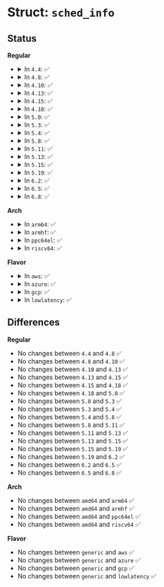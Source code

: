 # Struct: <code>sched_info</code>

## Status
<b>Regular</b>
<ul>
<li>
<details>
<summary>In <code>4.4</code>: ✅</summary>

```c
struct sched_info {
    long unsigned int pcount;
    long long unsigned int run_delay;
    long long unsigned int last_arrival;
    long long unsigned int last_queued;
};
```
</details>
</li>
<li>
<details>
<summary>In <code>4.8</code>: ✅</summary>

```c
struct sched_info {
    long unsigned int pcount;
    long long unsigned int run_delay;
    long long unsigned int last_arrival;
    long long unsigned int last_queued;
};
```
</details>
</li>
<li>
<details>
<summary>In <code>4.10</code>: ✅</summary>

```c
struct sched_info {
    long unsigned int pcount;
    long long unsigned int run_delay;
    long long unsigned int last_arrival;
    long long unsigned int last_queued;
};
```
</details>
</li>
<li>
<details>
<summary>In <code>4.13</code>: ✅</summary>

```c
struct sched_info {
    long unsigned int pcount;
    long long unsigned int run_delay;
    long long unsigned int last_arrival;
    long long unsigned int last_queued;
};
```
</details>
</li>
<li>
<details>
<summary>In <code>4.15</code>: ✅</summary>

```c
struct sched_info {
    long unsigned int pcount;
    long long unsigned int run_delay;
    long long unsigned int last_arrival;
    long long unsigned int last_queued;
};
```
</details>
</li>
<li>
<details>
<summary>In <code>4.18</code>: ✅</summary>

```c
struct sched_info {
    long unsigned int pcount;
    long long unsigned int run_delay;
    long long unsigned int last_arrival;
    long long unsigned int last_queued;
};
```
</details>
</li>
<li>
<details>
<summary>In <code>5.0</code>: ✅</summary>

```c
struct sched_info {
    long unsigned int pcount;
    long long unsigned int run_delay;
    long long unsigned int last_arrival;
    long long unsigned int last_queued;
};
```
</details>
</li>
<li>
<details>
<summary>In <code>5.3</code>: ✅</summary>

```c
struct sched_info {
    long unsigned int pcount;
    long long unsigned int run_delay;
    long long unsigned int last_arrival;
    long long unsigned int last_queued;
};
```
</details>
</li>
<li>
<details>
<summary>In <code>5.4</code>: ✅</summary>

```c
struct sched_info {
    long unsigned int pcount;
    long long unsigned int run_delay;
    long long unsigned int last_arrival;
    long long unsigned int last_queued;
};
```
</details>
</li>
<li>
<details>
<summary>In <code>5.8</code>: ✅</summary>

```c
struct sched_info {
    long unsigned int pcount;
    long long unsigned int run_delay;
    long long unsigned int last_arrival;
    long long unsigned int last_queued;
};
```
</details>
</li>
<li>
<details>
<summary>In <code>5.11</code>: ✅</summary>

```c
struct sched_info {
    long unsigned int pcount;
    long long unsigned int run_delay;
    long long unsigned int last_arrival;
    long long unsigned int last_queued;
};
```
</details>
</li>
<li>
<details>
<summary>In <code>5.13</code>: ✅</summary>

```c
struct sched_info {
    long unsigned int pcount;
    long long unsigned int run_delay;
    long long unsigned int last_arrival;
    long long unsigned int last_queued;
};
```
</details>
</li>
<li>
<details>
<summary>In <code>5.15</code>: ✅</summary>

```c
struct sched_info {
    long unsigned int pcount;
    long long unsigned int run_delay;
    long long unsigned int last_arrival;
    long long unsigned int last_queued;
};
```
</details>
</li>
<li>
<details>
<summary>In <code>5.19</code>: ✅</summary>

```c
struct sched_info {
    long unsigned int pcount;
    long long unsigned int run_delay;
    long long unsigned int last_arrival;
    long long unsigned int last_queued;
};
```
</details>
</li>
<li>
<details>
<summary>In <code>6.2</code>: ✅</summary>

```c
struct sched_info {
    long unsigned int pcount;
    long long unsigned int run_delay;
    long long unsigned int last_arrival;
    long long unsigned int last_queued;
};
```
</details>
</li>
<li>
<details>
<summary>In <code>6.5</code>: ✅</summary>

```c
struct sched_info {
    long unsigned int pcount;
    long long unsigned int run_delay;
    long long unsigned int last_arrival;
    long long unsigned int last_queued;
};
```
</details>
</li>
<li>
<details>
<summary>In <code>6.8</code>: ✅</summary>

```c
struct sched_info {
    long unsigned int pcount;
    long long unsigned int run_delay;
    long long unsigned int last_arrival;
    long long unsigned int last_queued;
};
```
</details>
</li>
</ul>
<b>Arch</b>
<ul>
<li>
<details>
<summary>In <code>arm64</code>: ✅</summary>

```c
struct sched_info {
    long unsigned int pcount;
    long long unsigned int run_delay;
    long long unsigned int last_arrival;
    long long unsigned int last_queued;
};
```
</details>
</li>
<li>
<details>
<summary>In <code>armhf</code>: ✅</summary>

```c
struct sched_info {
    long unsigned int pcount;
    long long unsigned int run_delay;
    long long unsigned int last_arrival;
    long long unsigned int last_queued;
};
```
</details>
</li>
<li>
<details>
<summary>In <code>ppc64el</code>: ✅</summary>

```c
struct sched_info {
    long unsigned int pcount;
    long long unsigned int run_delay;
    long long unsigned int last_arrival;
    long long unsigned int last_queued;
};
```
</details>
</li>
<li>
<details>
<summary>In <code>riscv64</code>: ✅</summary>

```c
struct sched_info {
    long unsigned int pcount;
    long long unsigned int run_delay;
    long long unsigned int last_arrival;
    long long unsigned int last_queued;
};
```
</details>
</li>
</ul>
<b>Flavor</b>
<ul>
<li>
<details>
<summary>In <code>aws</code>: ✅</summary>

```c
struct sched_info {
    long unsigned int pcount;
    long long unsigned int run_delay;
    long long unsigned int last_arrival;
    long long unsigned int last_queued;
};
```
</details>
</li>
<li>
<details>
<summary>In <code>azure</code>: ✅</summary>

```c
struct sched_info {
    long unsigned int pcount;
    long long unsigned int run_delay;
    long long unsigned int last_arrival;
    long long unsigned int last_queued;
};
```
</details>
</li>
<li>
<details>
<summary>In <code>gcp</code>: ✅</summary>

```c
struct sched_info {
    long unsigned int pcount;
    long long unsigned int run_delay;
    long long unsigned int last_arrival;
    long long unsigned int last_queued;
};
```
</details>
</li>
<li>
<details>
<summary>In <code>lowlatency</code>: ✅</summary>

```c
struct sched_info {
    long unsigned int pcount;
    long long unsigned int run_delay;
    long long unsigned int last_arrival;
    long long unsigned int last_queued;
};
```
</details>
</li>
</ul>

## Differences
<b>Regular</b>
<ul>
<li>
No changes between <code>4.4</code> and <code>4.8</code> ✅
</li>
<li>
No changes between <code>4.8</code> and <code>4.10</code> ✅
</li>
<li>
No changes between <code>4.10</code> and <code>4.13</code> ✅
</li>
<li>
No changes between <code>4.13</code> and <code>4.15</code> ✅
</li>
<li>
No changes between <code>4.15</code> and <code>4.18</code> ✅
</li>
<li>
No changes between <code>4.18</code> and <code>5.0</code> ✅
</li>
<li>
No changes between <code>5.0</code> and <code>5.3</code> ✅
</li>
<li>
No changes between <code>5.3</code> and <code>5.4</code> ✅
</li>
<li>
No changes between <code>5.4</code> and <code>5.8</code> ✅
</li>
<li>
No changes between <code>5.8</code> and <code>5.11</code> ✅
</li>
<li>
No changes between <code>5.11</code> and <code>5.13</code> ✅
</li>
<li>
No changes between <code>5.13</code> and <code>5.15</code> ✅
</li>
<li>
No changes between <code>5.15</code> and <code>5.19</code> ✅
</li>
<li>
No changes between <code>5.19</code> and <code>6.2</code> ✅
</li>
<li>
No changes between <code>6.2</code> and <code>6.5</code> ✅
</li>
<li>
No changes between <code>6.5</code> and <code>6.8</code> ✅
</li>
</ul>
<b>Arch</b>
<ul>
<li>
No changes between <code>amd64</code> and <code>arm64</code> ✅
</li>
<li>
No changes between <code>amd64</code> and <code>armhf</code> ✅
</li>
<li>
No changes between <code>amd64</code> and <code>ppc64el</code> ✅
</li>
<li>
No changes between <code>amd64</code> and <code>riscv64</code> ✅
</li>
</ul>
<b>Flavor</b>
<ul>
<li>
No changes between <code>generic</code> and <code>aws</code> ✅
</li>
<li>
No changes between <code>generic</code> and <code>azure</code> ✅
</li>
<li>
No changes between <code>generic</code> and <code>gcp</code> ✅
</li>
<li>
No changes between <code>generic</code> and <code>lowlatency</code> ✅
</li>
</ul>
